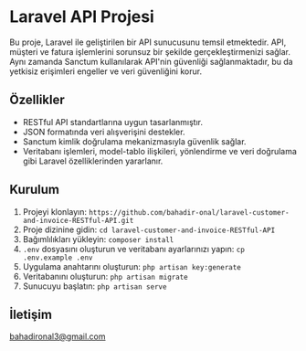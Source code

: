 # Laravel API Projesi

Bu proje, Laravel ile geliştirilen bir API sunucusunu temsil etmektedir. API, müşteri ve fatura işlemlerini sorunsuz bir şekilde gerçekleştirmenizi sağlar. Aynı zamanda Sanctum kullanılarak API'nin güvenliği sağlanmaktadır, bu da yetkisiz erişimleri engeller ve veri güvenliğini korur.

## Özellikler

- RESTful API standartlarına uygun tasarlanmıştır.
- JSON formatında veri alışverişini destekler.
- Sanctum kimlik doğrulama mekanizmasıyla güvenlik sağlar.
- Veritabanı işlemleri, model-tablo ilişkileri, yönlendirme ve veri doğrulama gibi Laravel özelliklerinden yararlanır.

## Kurulum

1. Projeyi klonlayın: `https://github.com/bahadir-onal/laravel-customer-and-invoice-RESTful-API.git`
2. Proje dizinine gidin: `cd laravel-customer-and-invoice-RESTful-API`
3. Bağımlılıkları yükleyin: `composer install`
4. `.env` dosyasını oluşturun ve veritabanı ayarlarınızı yapın: `cp .env.example .env`
5. Uygulama anahtarını oluşturun: `php artisan key:generate`
6. Veritabanını oluşturun: `php artisan migrate`
7. Sunucuyu başlatın: `php artisan serve`

## İletişim

bahadironal3@gmail.com
